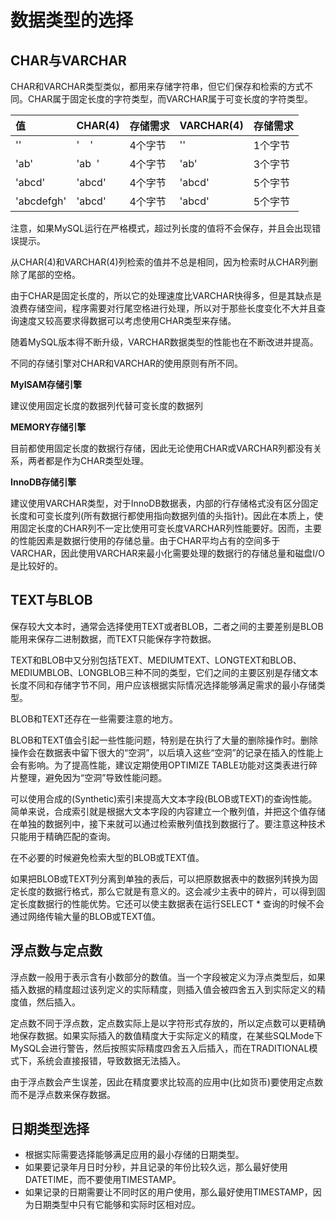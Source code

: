 # 数据类型的选择

## CHAR与VARCHAR

CHAR和VARCHAR类型类似，都用来存储字符串，但它们保存和检索的方式不同。CHAR属于固定长度的字符类型，而VARCHAR属于可变长度的字符类型。

| 值 | CHAR\(4\) | 存储需求 | VARCHAR\(4\) | 存储需求 |
| :--- | :--- | :--- | :--- | :--- |
| '' | '    ' | 4个字节 | '' | 1个字节 |
| 'ab' | 'ab  ' | 4个字节 | 'ab' | 3个字节 |
| 'abcd' | 'abcd' | 4个字节 | 'abcd' | 5个字节 |
| 'abcdefgh' | 'abcd' | 4个字节 | 'abcd' | 5个字节 |

注意，如果MySQL运行在严格模式，超过列长度的值将不会保存，并且会出现错误提示。

从CHAR\(4\)和VARCHAR\(4\)列检索的值并不总是相同，因为检索时从CHAR列删除了尾部的空格。

由于CHAR是固定长度的，所以它的处理速度比VARCHAR快得多，但是其缺点是浪费存储空间，程序需要对行尾空格进行处理，所以对于那些长度变化不大并且查询速度又较高要求得数据可以考虑使用CHAR类型来存储。

随着MySQL版本得不断升级，VARCHAR数据类型的性能也在不断改进并提高。

不同的存储引擎对CHAR和VARCHAR的使用原则有所不同。

**MyISAM存储引擎**

建议使用固定长度的数据列代替可变长度的数据列

**MEMORY存储引擎**

目前都使用固定长度的数据行存储，因此无论使用CHAR或VARCHAR列都没有关系，两者都是作为CHAR类型处理。

**InnoDB存储引擎**

建议使用VARCHAR类型，对于InnoDB数据表，内部的行存储格式没有区分固定长度和可变长度列\(所有数据行都使用指向数据列值的头指针\)。因此在本质上，使用固定长度的CHAR列不一定比使用可变长度VARCHAR列性能要好。因而，主要的性能因素是数据行使用的存储总量。由于CHAR平均占有的空间多于VARCHAR，因此使用VARCHAR来最小化需要处理的数据行的存储总量和磁盘I/O是比较好的。

## TEXT与BLOB

保存较大文本时，通常会选择使用TEXT或者BLOB，二者之间的主要差别是BLOB能用来保存二进制数据，而TEXT只能保存字符数据。

TEXT和BLOB中又分别包括TEXT、MEDIUMTEXT、LONGTEXT和BLOB、MEDIUMBLOB、LONGBLOB三种不同的类型，它们之间的主要区别是存储文本长度不同和存储字节不同，用户应该根据实际情况选择能够满足需求的最小存储类型。

BLOB和TEXT还存在一些需要注意的地方。

BLOB和TEXT值会引起一些性能问题，特别是在执行了大量的删除操作时。删除操作会在数据表中留下很大的“空洞”，以后填入这些“空洞”的记录在插入的性能上会有影响。为了提高性能，建议定期使用OPTIMIZE TABLE功能对这类表进行碎片整理，避免因为“空洞”导致性能问题。

可以使用合成的\(Synthetic\)索引来提高大文本字段\(BLOB或TEXT\)的查询性能。简单来说，合成索引就是根据大文本字段的内容建立一个散列值，并把这个值存储在单独的数据列中，接下来就可以通过检索散列值找到数据行了。要注意这种技术只能用于精确匹配的查询。

在不必要的时候避免检索大型的BLOB或TEXT值。

如果把BLOB或TEXT列分离到单独的表后，可以把原数据表中的数据列转换为固定长度的数据行格式，那么它就是有意义的。这会减少主表中的碎片，可以得到固定长度数据行的性能优势。它还可以使主数据表在运行SELECT \* 查询的时候不会通过网络传输大量的BLOB或TEXT值。

## 浮点数与定点数

浮点数一般用于表示含有小数部分的数值。当一个字段被定义为浮点类型后，如果插入数据的精度超过该列定义的实际精度，则插入值会被四舍五入到实际定义的精度值，然后插入。

定点数不同于浮点数，定点数实际上是以字符形式存放的，所以定点数可以更精确地保存数据。如果实际插入的数值精度大于实际定义的精度，在某些SQLMode下MySQL会进行警告，然后按照实际精度四舍五入后插入，而在TRADITIONAL模式下，系统会直接报错，导致数据无法插入。

由于浮点数会产生误差，因此在精度要求比较高的应用中\(比如货币\)要使用定点数而不是浮点数来保存数据。

## 日期类型选择

* 根据实际需要选择能够满足应用的最小存储的日期类型。
* 如果要记录年月日时分秒，并且记录的年份比较久远，那么最好使用DATETIME，而不要使用TIMESTAMP。
* 如果记录的日期需要让不同时区的用户使用，那么最好使用TIMESTAMP，因为日期类型中只有它能够和实际时区相对应。

